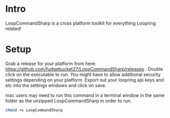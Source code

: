 # Intro
LoopCommandSharp is a cross platform toolkit for everything Loopring related!

# Setup
Grab a release for your platform from here: https://github.com/fudgebucket27/LoopCommandSharp/releases . Double click on the executable to run. You might have to allow additional security settings depending on your platform. Export out your loopring api keys and etc into the settings windows and click on save.

mac users may need to run this command in a terminal window in the same folder as the unzipped LoopCommandSharp in order to run.
```bash
chmod +x LoopCommandSharp
```
